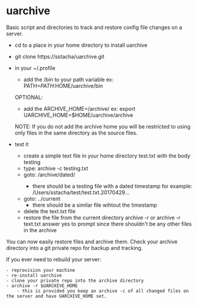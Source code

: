 # uarchive
Basic script and directories to track and restore config file changes on a server.

- cd to a place in your home directory to install uarchive
- git clone https://sstacha/uarchive.git
- in your ~/.profile
    - add the <clone dir>/bin to your path variable
        ex: PATH=$PATH:$HOME/uarchive/bin

    OPTIONAL:
    - add the ARCHIVE_HOME=<clone dir>/archive/
        ex: export UARCHIVE_HOME=$HOME/uarchive/archive

    NOTE: If you do not add the archive home you will be restricted to using only files in the same directory as the source files.



- test it
    - create a simple text file in your home directory test.txt with the body testing
    - type: archive -c testing.txt
    - goto: <clone dir>/archive/dated/
        - there should be a testing file with a dated timestamp
        for example: /Users/sstacha/test/test.txt.20170429...
    - goto: ../current
        - there should be a similar file wihtout the timestamp
    - delete the text.txt file
    - restore the file from the current directory
        archive -r 
        or archive -r text.txt
        answer yes to prompt since there shouldn't be any other files in the archive
        
You can now easily restore files and archive them.  Check your archive directory into a git private repo for backup and tracking.

If you ever need to rebuild your server:

    - reprovision your machine
    - re-install uarchive
    - clone your private repo into the archive directory
    - archive -r $UARCHIVE_HOME
        - this is provided you keep an archive -c of all changed files on the server and have UARCHIVE_HOME set.
